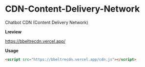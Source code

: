# CDN-Content-Delivery-Network

Chatbot CDN (Content Delivery Network)

**Lreview**

https://bbeltrecdn.vercel.app/

**Usage**

```html
<script src="https://bbeltrecdn.vercel.app/cdn.js"></script>
```
